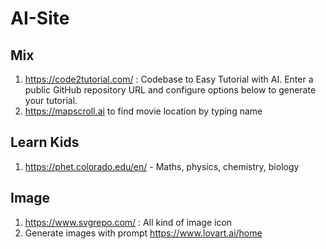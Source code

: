 # AI-Site

## Mix
1. https://code2tutorial.com/ : Codebase to Easy Tutorial with AI. Enter a public GitHub repository URL and configure options below to generate your tutorial.
2. https://mapscroll.ai to find movie location by typing name

## Learn Kids
1. https://phet.colorado.edu/en/ - Maths, physics, chemistry, biology

## Image
1. https://www.svgrepo.com/ : All kind of image icon
2. Generate images with prompt https://www.lovart.ai/home
